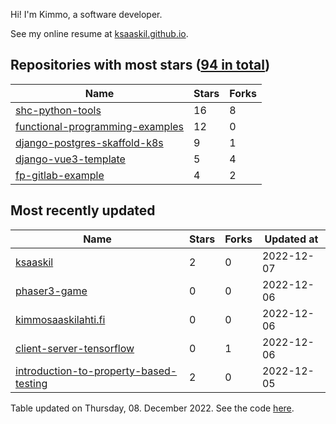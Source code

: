 Hi! I'm Kimmo, a software developer.

See my online resume at [ksaaskil.github.io](https://ksaaskil.github.io).

<!-- repositories starts -->

## Repositories with most stars ([94 in total](https://github.com/ksaaskil?tab=repositories))
| Name        | Stars           | Forks  |
| ------------- |-------------| -----|
|[shc-python-tools](https://github.com/ksaaskil/shc-python-tools)|16|8
|[functional-programming-examples](https://github.com/ksaaskil/functional-programming-examples)|12|0
|[django-postgres-skaffold-k8s](https://github.com/ksaaskil/django-postgres-skaffold-k8s)|9|1
|[django-vue3-template](https://github.com/ksaaskil/django-vue3-template)|5|4
|[fp-gitlab-example](https://github.com/ksaaskil/fp-gitlab-example)|4|2

<!-- repositories ends -->
<!-- recent_repositories starts -->

## Most recently updated
| Name        | Stars           | Forks  | Updated at
| ------------- |-------------| -----|-----|
|[ksaaskil](https://github.com/ksaaskil/ksaaskil)|2|0|2022-12-07
|[phaser3-game](https://github.com/ksaaskil/phaser3-game)|0|0|2022-12-06
|[kimmosaaskilahti.fi](https://github.com/ksaaskil/kimmosaaskilahti.fi)|0|0|2022-12-06
|[client-server-tensorflow](https://github.com/ksaaskil/client-server-tensorflow)|0|1|2022-12-06
|[introduction-to-property-based-testing](https://github.com/ksaaskil/introduction-to-property-based-testing)|2|0|2022-12-05

<!-- recent_repositories ends -->
<!-- updated_at starts -->
Table updated on Thursday, 08. December 2022. See the code [here](https://github.com/ksaaskil/ksaaskil).
<!-- updated_at ends -->
